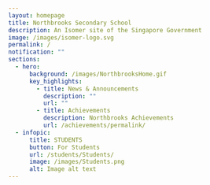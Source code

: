 ```yaml
---
layout: homepage
title: Northbrooks Secondary School
description: An Isomer site of the Singapore Government
image: /images/isomer-logo.svg
permalink: /
notification: ""
sections:
  - hero:
      background: /images/NorthbrooksHome.gif
      key_highlights:
        - title: News & Announcements
          description: ""
          url: ""
        - title: Achievements
          description: Northbrooks Achievements
          url: /achievements/permalink/
  - infopic:
      title: STUDENTS
      button: For Students
      url: /students/Students/
      image: /images/Students.png
      alt: Image alt text
---
```

